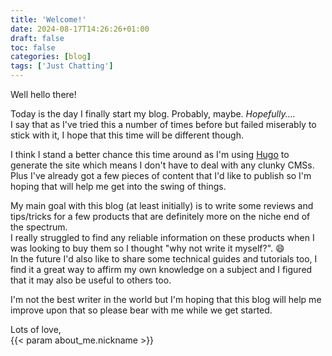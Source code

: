 ```yaml
---
title: 'Welcome!'
date: 2024-08-17T14:26:26+01:00
draft: false
toc: false
categories: [blog]
tags: ['Just Chatting']
---
```


Well hello there!

Today is the day I finally start my blog. Probably, maybe. _Hopefully...._  
I say that as I've tried this a number of times before but failed miserably to stick with it, I hope that this time will be different though.

I think I stand a better chance this time around as I'm using [Hugo](https://gohugo.io/) to generate the site which means I don't have to deal with any clunky CMSs.  
Plus I've already got a few pieces of content that I'd like to publish so I'm hoping that will help me get into the swing of things.

My main goal with this blog (at least initially) is to write some reviews and tips/tricks for a few products that are definitely more on the niche end of the spectrum.  
I really struggled to find any reliable information on these products when I was looking to buy them so I thought "why not write it myself?". 😄  
In the future I'd also like to share some technical guides and tutorials too, I find it a great way to affirm my own knowledge on a subject and I figured that it may also be useful to others too.  

I'm not the best writer in the world but I'm hoping that this blog will help me improve upon that so please bear with me while we get started.  

Lots of love,  
{{< param about_me.nickname >}}